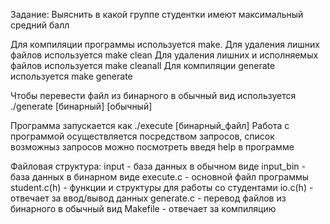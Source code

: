 Задание: Выяснить в какой группе студентки имеют максимальный средний балл

Для компиляции программы используется make.
Для удаления лишних файлов используется make clean 
Для удаления лишних и исполняемых файлов используется make cleanall
Для компиляции generate используется make generate

Чтобы перевести файл из бинарного в обычный вид используется ./generate [бинарный] [обычный]

Программа запускается как ./execute [бинарный_файл]
Работа с программой осуществляется посредством запросов, список возможныз запросов можно посмотреть введя help в программе

Файловая структура:
input - база данных в обычном виде
input_bin - база данных в бинарном виде
execute.c - основной файл программы
student.c(h) - функции и структуры для работы со студентами
io.c(h) - отвечает за ввод/вывод данных
generate.c - перевод файлов из бинарного в обычный вид
Makefile - отвечает за компиляцию
